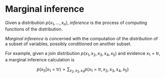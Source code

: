 # Marginal inference

Given a distribution $p(x_1, \ldots, x_n)$, *inference* is the process of
computing functions of the distribution.

*Marginal inference* is concerned with the computation of the distribution of a
subset of variables, possibly conditioned on another subset.

For example, given a join distribution $p(x_1, x_2, x_3, x_4, x_5)$ and evidence
$x_1 = \text{tr}$, a marginal inference calculation is

$$
p(x_5|x_1 = \text{tr}) \propto \sum_{x_2, x_3, x_4} p(x_1 = \text{tr},x_2, x_3, x_4, x_5)
$$

